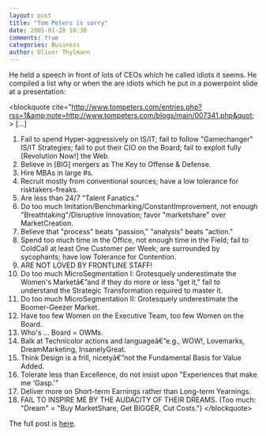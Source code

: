 ```yaml
---
layout: post
title: "Tom Peters is sorry"
date: 2005-01-28 18:30
comments: true
categories: Business
author: Oliver Thylmann
---
```



He held a speech in front of lots of CEOs which he called idiots it seems. He compiled a list why or when the are idiots which he put in a powerpoint slide at a presentation:

&lt;blockquote cite=&quot;http://www.tompeters.com/entries.php?rss=1&amp;note=http://www.tompeters.com/blogs/main/007341.php&quot;&gt;
[...]

1. Fail to spend Hyper-aggressively on IS/IT; fail to follow &quot;Gamechanger&quot; IS/IT Strategies; fail to put their CIO on the Board; fail to exploit fully [Revolution Now!] the Web.
2. Believe in [BIG] mergers as The Key to Offense &amp; Defense.
3. Hire MBAs in large #s.
4. Recruit mostly from conventional sources; have a low tolerance for risktakers-freaks.
5. Are less than 24/7 &quot;Talent Fanatics.&quot;
6. Do too much Imitation/Benchmarking/ConstantImprovement, not enough &quot;Breathtaking&quot;/Disruptive Innovation; favor &quot;marketshare&quot; over MarketCreation.
7. Believe that &quot;process&quot; beats &quot;passion,&quot; &quot;analysis&quot; beats &quot;action.&quot;
8. Spend too much time in the Office, not enough time in the Field; fail to ColdCall at least One Customer per Week; are surrounded by sycophants; have low Tolerance for Contention.
9. ARE NOT LOVED BY FRONTLINE STAFF!
10. Do too much MicroSegmentation I: Grotesquely underestimate the Women's Marketâ€”and if they do more or less &quot;get it,&quot; fail to understand the Strategic Transformation required to master it.
11. Do too much MicroSegmentation II: Grotesquely underestimate the Boomer-Geezer Market.
12. Have too few Women on the Executive Team, too few Women on the Board.
13. Who's ... Board = OWMs. 
14. Balk at Technicolor actions and languageâ€”e.g., WOW!, Lovemarks, DreamMarketing, InsanelyGreat. 
15. Think Design is a frill, nicetyâ€”not the Fundamental Basis for Value Added.
16. Tolerate less than Excellence, do not insist upon &quot;Experiences that make me 'Gasp.'&quot;
17. Deliver more on Short-term Earnings rather than Long-term Yearnings. 
18. FAIL TO INSPIRE ME BY THE AUDACITY OF THEIR DREAMS. (Too much: &quot;Dream&quot; = &quot;Buy MarketShare, Get BIGGER, Cut Costs.&quot;)
&lt;/blockquote&gt;

The full post is [here](http://www.tompeters.com/entries.php?rss=1&amp;note=http://www.tompeters.com/blogs/main/007341.php).


